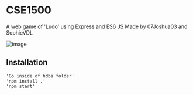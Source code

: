 # CSE1500
A web game of 'Ludo' using Express and ES6 JS
Made by 07Joshua03 and SophieVDL

![image](https://user-images.githubusercontent.com/8020494/148620393-5ef8888a-08c0-44ac-96c8-9dccf98dbef3.png)

## Installation
```
'Go inside of hdba folder'
'npm install .'
'npm start'
